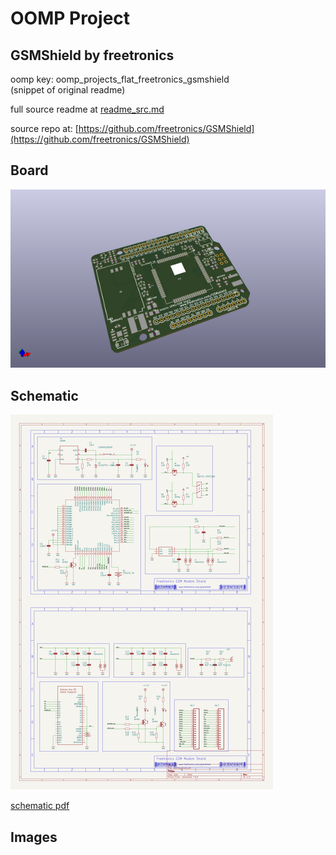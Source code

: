 # OOMP Project  
## GSMShield  by freetronics  
  
oomp key: oomp_projects_flat_freetronics_gsmshield  
(snippet of original readme)  
  
  
  full source readme at [readme_src.md](readme_src.md)  
  
source repo at: [https://github.com/freetronics/GSMShield](https://github.com/freetronics/GSMShield)  
## Board  
  
[![working_3d.png](working_3d_600.png)](working_3d.png)  
## Schematic  
  
[![working_schematic.png](working_schematic_600.png)](working_schematic.png)  
  
[schematic pdf](working_schematic.pdf)  
## Images  
